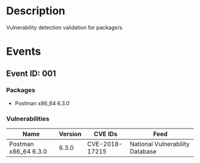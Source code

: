 # Description

Vulnerability detection validation for package/s.

# Events

## Event ID: 001
### Packages
- Postman x86_64 6.3.0
### Vulnerabilities

| Name               | Version | CVE IDs      | Feed
|--------------------|---------|--------------|-------------------------------
|Postman x86_64 6.3.0|6.3.0    |CVE-2018-17215|National Vulnerability Database
